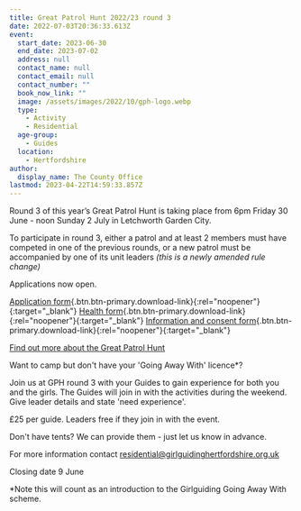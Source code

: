```yaml
---
title: Great Patrol Hunt 2022/23 round 3
date: 2022-07-03T20:36:33.613Z
event:
  start_date: 2023-06-30
  end_date: 2023-07-02
  address: null
  contact_name: null
  contact_email: null
  contact_number: ""
  book_now_link: ""
  image: /assets/images/2022/10/gph-logo.webp
  type:
    - Activity
    - Residential
  age-group:
    - Guides
  location:
    - Hertfordshire
author:
  display_name: The County Office
lastmod: 2023-04-22T14:59:33.857Z
---
```

Round 3 of this year’s Great Patrol Hunt is taking place from 6pm Friday 30 June - noon Sunday 2 July in Letchworth Garden City.

To participate in round 3, either a patrol and at least 2 members must have competed in one of the previous rounds, or a new patrol must be accompanied by one of its unit leaders *(this is a newly amended rule change)*

Applications now open.

[Application form](/assets/docs/2023/gph3-entry-form.docx){.btn.btn-primary.download-link}{:rel="noopener"}{:target="_blank"} [Health form](/assets/docs/2023/gph3-health-form.docx){.btn.btn-primary.download-link}{:rel="noopener"}{:target="_blank"} [Information and consent form](/assets/docs/2023/gph3-inf-consent.pdf){.btn.btn-primary.download-link}{:rel="noopener"}{:target="_blank"}

[Find out more about the Great Patrol Hunt](/great-patrol-hunt/)

Want to camp but don't have your 'Going Away With' licence*?

Join us at GPH round 3 with your Guides to gain experience for both you and the girls. The Guides will join in with the activities during the weekend. Give leader details and state 'need experience'.

£25 per guide. Leaders free if they join in with the event.

Don't have tents?  We can provide them - just let us know in advance.

For more information contact <residential@girlguidinghertfordshire.org.uk>

Closing date 9 June

*Note this will count as an introduction to the Girlguiding Going Away With scheme.

